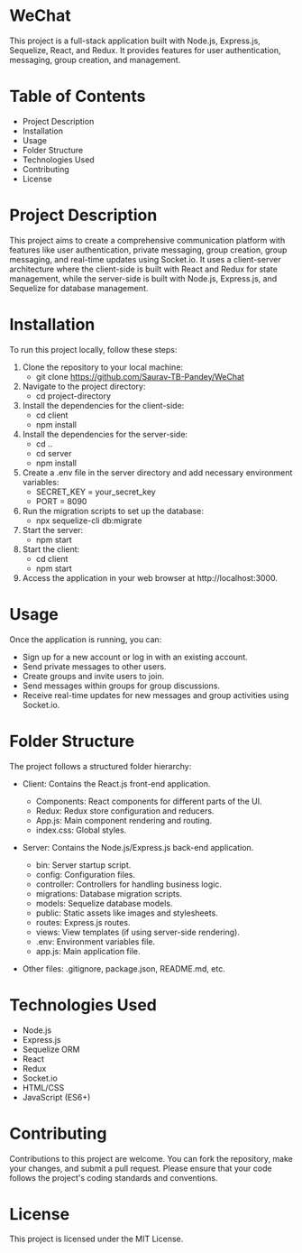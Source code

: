 # WeChat

This project is a full-stack application built with Node.js, Express.js, Sequelize, React, and Redux. It provides features for user authentication, messaging, group creation, and management.

# Table of Contents

- Project Description
- Installation
- Usage
- Folder Structure
- Technologies Used
- Contributing
- License

# Project Description

This project aims to create a comprehensive communication platform with features like user authentication, private messaging, group creation, group messaging, and real-time updates using Socket.io. It uses a client-server architecture where the client-side is built with React and Redux for state management, while the server-side is built with Node.js, Express.js, and Sequelize for database management.

# Installation

To run this project locally, follow these steps:

1. Clone the repository to your local machine:
   - git clone https://github.com/Saurav-TB-Pandey/WeChat
2. Navigate to the project directory:
   - cd project-directory
3. Install the dependencies for the client-side:
   - cd client
   - npm install
4. Install the dependencies for the server-side:
   - cd ..
   - cd server
   - npm install
5. Create a .env file in the server directory and add necessary environment variables:
   - SECRET_KEY = your_secret_key
   - PORT = 8090
6. Run the migration scripts to set up the database:
   - npx sequelize-cli db:migrate
7. Start the server:
   - npm start
8. Start the client:
   - cd client
   - npm start
9. Access the application in your web browser at http://localhost:3000.

# Usage

Once the application is running, you can:

- Sign up for a new account or log in with an existing account.
- Send private messages to other users.
- Create groups and invite users to join.
- Send messages within groups for group discussions.
- Receive real-time updates for new messages and group activities using Socket.io.

# Folder Structure

The project follows a structured folder hierarchy:

- Client: Contains the React.js front-end application.
  - Components: React components for different parts of the UI.
  - Redux: Redux store configuration and reducers.
  - App.js: Main component rendering and routing.
  - index.css: Global styles.

- Server: Contains the Node.js/Express.js back-end application.
  - bin: Server startup script.
  - config: Configuration files.
  - controller: Controllers for handling business logic.
  - migrations: Database migration scripts.
  - models: Sequelize database models.
  - public: Static assets like images and stylesheets.
  - routes: Express.js routes.
  - views: View templates (if using server-side rendering).
  - .env: Environment variables file.
  - app.js: Main application file.

- Other files: .gitignore, package.json, README.md, etc.

# Technologies Used

- Node.js
- Express.js
- Sequelize ORM
- React
- Redux
- Socket.io
- HTML/CSS
- JavaScript (ES6+)

# Contributing

Contributions to this project are welcome. You can fork the repository, make your changes, and submit a pull request. Please ensure that your code follows the project's coding standards and conventions.

# License

This project is licensed under the MIT License.
